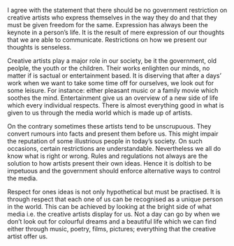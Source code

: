  I agree with the statement that there should be no government restriction on creative artists who express themselves in the way they do and that they must be given freedom for the same. Expression has always been the keynote in a person’s life. It is the result of mere expression of our thoughts that we are able to communicate. Restrictions on how we present our thoughts is senseless.

 Creative artists play a major role in our society, be it the government, old peolple, the youth or the children. Their works enlighten our minds, no matter if is sactual or entertainment based. It is diserving that after a days’ work when we want to take some time off for ourselves, we look out for some leisure. For instance: either pleasant music or a family movie which soothes the mind. Entertainment give us an overview of a new side of life which every individual respects. There is almost everything good in what is given to us through the media world which is made up of artists.

 On the contrary sometimes these artists tend to be unscrupuous. They convert rumours into facts and present them before us. This might impair the reputation of some illustrious people in today’s society. On such occasions, certain restrictions are understandable. Nevertheless we all do know what is right or wrong. Rules and regulations not always are the solution to how artists present their own ideas. Hence it is doltish to be impetuous and the government should enforce alternative ways to control the media.

 Respect for ones ideas is not only hypothetical but must be practised. It is through respect that each one of us can be recognised as a unique person in the world. This can be achieved by looking at the bright side of what media i.e. the creative artists display for us. Not a day can go by when we don’t look out for colourful dreams and a beautiful life which we can find either through music, poetry, films, pictures; everything that the creative artist offer us.

